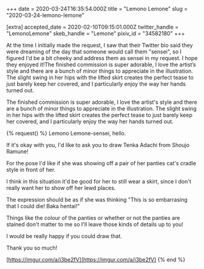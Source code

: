 +++
date = 2020-03-24T16:35:54.000Z
title = "Lemono Lemone"
slug = "2020-03-24-lemono-lemone"

[extra]
accepted_date = 2020-02-10T09:15:01.000Z
twitter_handle = "LemonoLemone"
skeb_handle = "Lemone"
pixiv_id = "34582180"
+++

At the time I initially made the request, I saw that their Twitter bio said they were dreaming of the day that someone would call them "sensei", so I figured I'd be a bit cheeky and address them as sensei in my request. I hope they enjoyed it!The finished commission is super adorable, I love the artist’s style and there are a bunch of minor things to appreciate in the illustration. The slight swing in her hips with the lifted skirt creates the perfect tease to just barely keep her covered, and I particularly enjoy the way her hands turned out.

The finished commission is super adorable, I love the artist's style and there are a bunch of minor things to appreciate in the illustration. The slight swing in her hips with the lifted skirt creates the perfect tease to just barely keep her covered, and I particularly enjoy the way her hands turned out.

{% request() %}
Lemono Lemone-sensei, hello.

If it's okay with you, I'd like to ask you to draw Tenka Adachi from Shoujo Ramune!

For the pose I'd like if she was showing off a pair of her panties cat's cradle style in front of her.

I think in this situation it'd be good for her to still wear a skirt, since I don't really want her to show off her lewd places.

The expression should be as if she was thinking "This is so embarrasing that I could die! Baka hentai!"

Things like the colour of the panties or whether or not the panties are stained don't matter to me so I'll leave those kinds of details up to you!

I would be really happy if you could draw that.

Thank you so much!

[https://imgur.com/a/i3be2fV](https://imgur.com/a/i3be2fV)
{% end %}